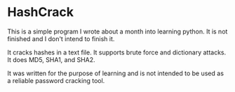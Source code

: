 # HashCrack
This is a simple program I wrote about a month into learning python. 
It is not finished and I don't intend to finish it.

It cracks hashes in a text file. It supports brute force and dictionary attacks. It does MD5, SHA1, and SHA2.

It was written for the purpose of learning and is not intended to be used as a reliable password cracking tool.
